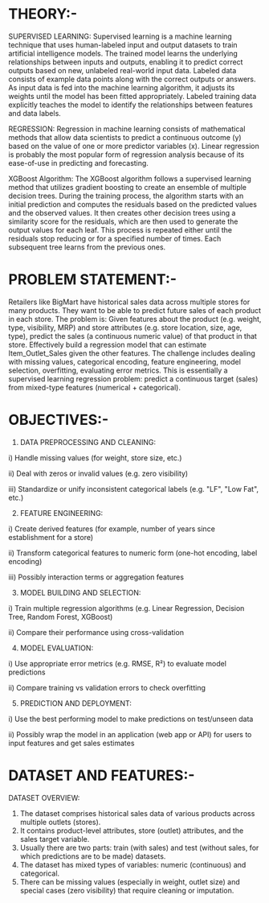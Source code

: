 # THEORY:-

SUPERVISED LEARNING: Supervised learning is a machine learning technique that uses human-labeled input and output datasets to train artificial intelligence models. The trained model learns the underlying relationships between inputs and outputs, enabling it to predict correct outputs based on new, unlabeled real-world input data.
Labeled data consists of example data points along with the correct outputs or answers. As input data is fed into the machine learning algorithm, it adjusts its weights until the model has been fitted appropriately. Labeled training data explicitly teaches the model to identify the relationships between features and data labels.  

REGRESSION: Regression in machine learning consists of mathematical methods that allow data scientists to predict a continuous outcome (y) based on the value of one or more predictor variables (x). Linear regression is probably the most popular form of regression analysis because of its ease-of-use in predicting and forecasting.

XGBoost Algorithm: The XGBoost algorithm follows a supervised learning method that utilizes gradient boosting to create an ensemble of multiple decision trees. During the training process, the algorithm starts with an initial prediction and computes the residuals based on the predicted values and the observed values. It then creates other decision trees using a similarity score for the residuals, which are then used to generate the output values for each leaf. This process is repeated either until the residuals stop reducing or for a specified number of times. Each subsequent tree learns from the previous ones.

# PROBLEM STATEMENT:-

Retailers like BigMart have historical sales data across multiple stores for many products. They want to be able to predict future sales of each product in each store. The problem is:
Given features about the product (e.g. weight, type, visibility, MRP) and store attributes (e.g. store location, size, age, type), predict the sales (a continuous numeric value) of that product in that store.
Effectively build a regression model that can estimate Item_Outlet_Sales given the other features.
The challenge includes dealing with missing values, categorical encoding, feature engineering, model selection, overfitting, evaluating error metrics.
This is essentially a supervised learning regression problem: predict a continuous target (sales) from mixed-type features (numerical + categorical).

# OBJECTIVES:-

1. DATA PREPROCESSING AND CLEANING:
   
i) Handle missing values (for weight, store size, etc.)

ii) Deal with zeros or invalid values (e.g. zero visibility)

iii) Standardize or unify inconsistent categorical labels (e.g. "LF", "Low Fat", etc.)

2. FEATURE ENGINEERING:
   
i) Create derived features (for example, number of years since establishment for a store)

ii) Transform categorical features to numeric form (one-hot encoding, label encoding)

iii) Possibly interaction terms or aggregation features

3. MODEL BUILDING AND SELECTION:
   
i) Train multiple regression algorithms (e.g. Linear Regression, Decision Tree, Random Forest, XGBoost)

ii) Compare their performance using cross-validation

4. MODEL EVALUATION:
   
i) Use appropriate error metrics (e.g. RMSE, R²) to evaluate model predictions

ii) Compare training vs validation errors to check overfitting

5. PREDICTION AND DEPLOYMENT:
   
i) Use the best performing model to make predictions on test/unseen data

ii) Possibly wrap the model in an application (web app or API) for users to input features and get sales estimates

# DATASET AND FEATURES:-

DATASET OVERVIEW:

1) The dataset comprises historical sales data of various products across multiple outlets (stores).
2) It contains product-level attributes, store (outlet) attributes, and the sales target variable.
3) Usually there are two parts: train (with sales) and test (without sales, for which predictions are to be made) datasets.
4) The dataset has mixed types of variables: numeric (continuous) and categorical.
5) There can be missing values (especially in weight, outlet size) and special cases (zero visibility) that require cleaning or imputation.
